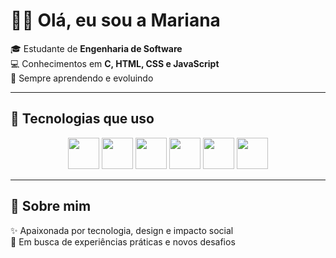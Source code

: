 # 👩‍💻 Olá, eu sou a Mariana 

🎓 Estudante de **Engenharia de Software**  
💻 Conhecimentos em **C, HTML, CSS e JavaScript**  
🌱 Sempre aprendendo e evoluindo  

---

## 🚀 Tecnologias que uso
<div align="center">
  <img src="https://cdn.jsdelivr.net/gh/devicons/devicon/icons/html5/html5-original.svg" height="50"/>
  <img src="https://cdn.jsdelivr.net/gh/devicons/devicon/icons/css3/css3-original.svg" height="50"/>
  <img src="https://cdn.jsdelivr.net/gh/devicons/devicon/icons/javascript/javascript-original.svg" height="50"/>
  <img src="https://cdn.jsdelivr.net/gh/devicons/devicon/icons/git/git-original.svg" height="50"/>
  <img src="https://cdn.jsdelivr.net/gh/devicons/devicon/icons/vscode/vscode-original.svg" height="50"/>
  <img src="https://cdn.jsdelivr.net/gh/devicons/devicon/icons/github/github-original.svg" height="50"/>
</div>

---

## 🌟 Sobre mim
✨ Apaixonada por tecnologia, design e impacto social  
🚀 Em busca de experiências práticas e novos desafios  


